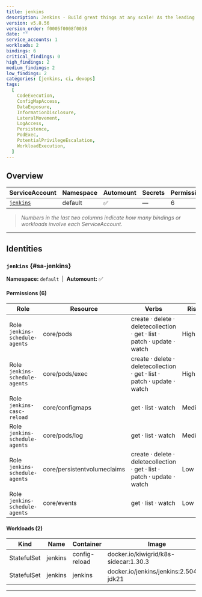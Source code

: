 ```yaml
---
title: jenkins
description: Jenkins - Build great things at any scale! As the leading open source automation server, Jenkins provides over 2000 plugins to support building, deploying and automating any project.
version: v5.8.56
version_order: f0005f0008f0038
date: ""
service_accounts: 1
workloads: 2
bindings: 6
critical_findings: 0
high_findings: 2
medium_findings: 2
low_findings: 2
categories: [jenkins, ci, devops]
tags:
  [
    CodeExecution,
    ConfigMapAccess,
    DataExposure,
    InformationDisclosure,
    LateralMovement,
    LogAccess,
    Persistence,
    PodExec,
    PotentialPrivilegeEscalation,
    WorkloadExecution,
  ]
---
```


## Overview

| ServiceAccount           | Namespace | Automount | Secrets | Permissions | Workloads |
| ------------------------ | --------- | --------- | ------- | ----------- | --------- |
| [`jenkins`](#sa-jenkins) | default   | ✅        | —       | 6           | 2         |

> _Numbers in the last two columns indicate how many bindings or workloads involve each ServiceAccount._

---

## Identities

### `jenkins` {#sa-jenkins}

**Namespace:** `default` &nbsp;|&nbsp; **Automount:** ✅

#### Permissions (6)

| Role                           | Resource                    | Verbs                                                                    | Risk   |
| ------------------------------ | --------------------------- | ------------------------------------------------------------------------ | ------ |
| Role `jenkins-schedule-agents` | core/pods                   | create · delete · deletecollection · get · list · patch · update · watch | High   |
| Role `jenkins-schedule-agents` | core/pods/exec              | create · delete · deletecollection · get · list · patch · update · watch | High   |
| Role `jenkins-casc-reload`     | core/configmaps             | get · list · watch                                                       | Medium |
| Role `jenkins-schedule-agents` | core/pods/log               | get · list · watch                                                       | Medium |
| Role `jenkins-schedule-agents` | core/persistentvolumeclaims | create · delete · deletecollection · get · list · patch · update · watch | Low    |
| Role `jenkins-schedule-agents` | core/events                 | get · list · watch                                                       | Low    |

#### Workloads (2)

| Kind        | Name    | Container     | Image                                   |
| ----------- | ------- | ------------- | --------------------------------------- |
| StatefulSet | jenkins | config-reload | docker.io/kiwigrid/k8s-sidecar:1.30.3   |
| StatefulSet | jenkins | jenkins       | docker.io/jenkins/jenkins:2.504.2-jdk21 |

---
